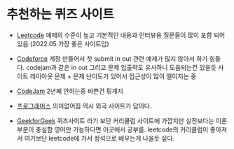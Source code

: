# 추천하는 퀴즈 사이트

- [Leetcode](https://leetcode.com)
    예제의 수준이 높고 기본적인 내용과 인터뷰용 질문들이 많이 포함 되어 있음 (2022.05 가장 좋은 사이트임)

- [Codeforce](http://codeforces.com/)
    계정 만들어서 첫 submit  in out 관련 예제가 많지 않아서 하기 힘들다. codejam과 같은 in out 그리고 문제 입출력도 유사하니 도움되는건 있을듯
    사이트 레이아웃 문제 + 문제 난이도가 있어서 접근성이 많이 떨이지는 중

- [CodeJam](https://codingcompetitions.withgoogle.com/codejam)
    2년째 안하는중 바쁜건 핑계지

- [프로그래머스](https://programmers.co.kr)
    의미없어짐 역시 외국 사이트가 답이다.

- [GeekforGeek](https://www.geeksforgeeks.org/)
    퀴즈사이트 라기 보단 커리큘럼 사이트에 가깝지만 실전보다는 이론부분이 충실함 영어만 가능하다면 이곳에서 공부를. 
    leetcode의 커리큘럼이 좋아져서 여기보단 leetcode에 가서 정석으로 배우는게 나을듯 싶다. 

